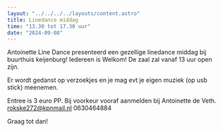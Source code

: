 ```yaml
---
layout: "../../../../layouts/content.astro"
title: Linedance middag
time: "13.30 tot 17.30 uur"
date: "2024-09-08"
---
```

Antoinette Line Dance presenteerd een gezellige linedance middag bij buurthuis keijenburg!
Iedereen is Welkom!
De zaal zal vanaf 13 uur open zijn.

Er wordt gedanst op verzoekjes en je mag evt je eigen muziek (op usb stick) meenemen.

Entree is 3 euro PP.
Bij voorkeur vooraf aanmelden bij Antoinette de Veth.
rokske272@kpnmail.nl
0630464884

Graag tot dan!

